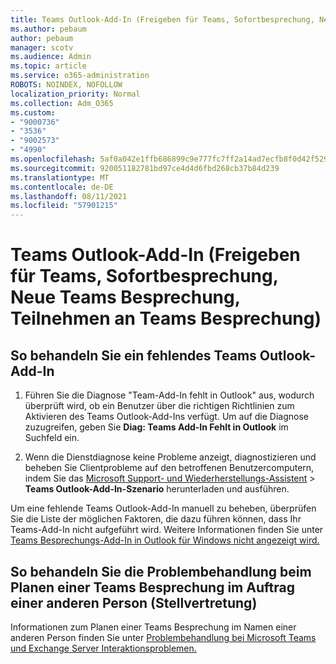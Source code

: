 ```yaml
---
title: Teams Outlook-Add-In (Freigeben für Teams, Sofortbesprechung, Neue Teams Besprechung, Teilnehmen an Teams Besprechung)
ms.author: pebaum
author: pebaum
manager: scotv
ms.audience: Admin
ms.topic: article
ms.service: o365-administration
ROBOTS: NOINDEX, NOFOLLOW
localization_priority: Normal
ms.collection: Adm_O365
ms.custom:
- "9000736"
- "3536"
- "9002573"
- "4990"
ms.openlocfilehash: 5af0a042e1ffb686899c9e777fc7ff2a14ad7ecfb8f0d42f529a7ddc449978e6
ms.sourcegitcommit: 920051182781bd97ce4d4d6fbd268cb37b84d239
ms.translationtype: MT
ms.contentlocale: de-DE
ms.lasthandoff: 08/11/2021
ms.locfileid: "57901215"
---
```

# <a name="teams-outlook-add-in-share-to-teams--meet-now-new-teams-meeting-join-teams-meeting"></a>Teams Outlook-Add-In (Freigeben für Teams, Sofortbesprechung, Neue Teams Besprechung, Teilnehmen an Teams Besprechung)

## <a name="to-troubleshoot-a-missing-teams-outlook-add-in"></a>So behandeln Sie ein fehlendes Teams Outlook-Add-In

1. Führen Sie die Diagnose "Team-Add-In fehlt in Outlook" aus, wodurch überprüft wird, ob ein Benutzer über die richtigen Richtlinien zum Aktivieren des Teams Outlook-Add-Ins verfügt. Um auf die Diagnose zuzugreifen, geben Sie **Diag: Teams Add-In Fehlt in Outlook** im Suchfeld ein.

1. Wenn die Dienstdiagnose keine Probleme anzeigt, diagnostizieren und beheben Sie Clientprobleme auf den betroffenen Benutzercomputern, indem Sie das [Microsoft Support- und Wiederherstellungs-Assistent](https://aka.ms/SaRA-TeamsAddInScenario)  >  **Teams Outlook-Add-In-Szenario** herunterladen und ausführen.

Um eine fehlende Teams Outlook-Add-In manuell zu beheben, überprüfen Sie die Liste der möglichen Faktoren, die dazu führen können, dass Ihr Teams-Add-In nicht aufgeführt wird. Weitere Informationen finden Sie unter [Teams Besprechungs-Add-In in Outlook für Windows nicht angezeigt wird.](https://docs.microsoft.com/microsoftteams/teams-add-in-for-outlook#teams-meeting-add-in-in-outlook-for-windows-does-not-show)

## <a name="to-troubleshoot-scheduling-a-teams-meeting-on-behalf-of-someone-else-delegate"></a>So behandeln Sie die Problembehandlung beim Planen einer Teams Besprechung im Auftrag einer anderen Person (Stellvertretung)

Informationen zum Planen einer Teams Besprechung im Namen einer anderen Person finden Sie unter [Problembehandlung bei Microsoft Teams und Exchange Server Interaktionsproblemen.](https://docs.microsoft.com/microsoftteams/troubleshoot/known-issues/teams-exchange-interaction-issue)
